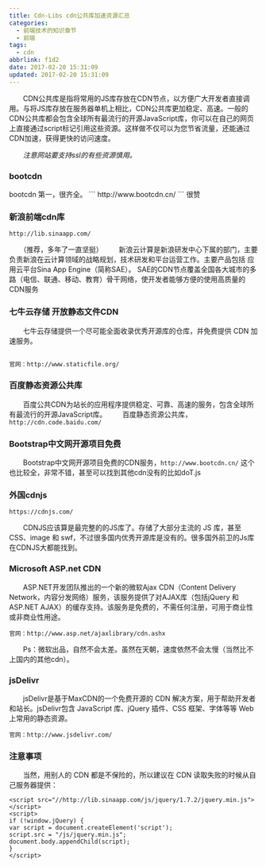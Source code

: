 ```yaml
---
title: Cdn-Libs cdn公共库加速资源汇总
categories:
  - 前端技术的知识章节
  - 前端
tags:
  - cdn
abbrlink: f1d2
date: 2017-02-20 15:31:09
updated: 2017-02-20 15:31:09
---
```


　　CDN公共库是指将常用的JS库存放在CDN节点，以方便广大开发者直接调用。与将JS库存放在服务器单机上相比，CDN公共库更加稳定、高速。一般的CDN公共库都会包含全球所有最流行的开源JavaScript库，你可以在自己的网页上直接通过script标记引用这些资源。这样做不仅可以为您节省流量，还能通过CDN加速，获得更快的访问速度。

　　*注意网站要支持ssl的有些资源慎用。*

<!-- more -->

### bootcdn

<div align="center">

</div>
bootcdn 第一，很齐全。
```
http://www.bootcdn.cn/
```
很赞

### 新浪前端cdn库

```
http://lib.sinaapp.com/
```

　　（推荐，多年了一直坚挺）
　　新浪云计算是新浪研发中心下属的部门，主要负责新浪在云计算领域的战略规划，技术研发和平台运营工作。主要产品包括 应用云平台Sina App Engine（简称SAE）。
SAE的CDN节点覆盖全国各大城市的多路（电信、联通、移动、教育）骨干网络，使开发者能够方便的使用高质量的CDN服务

### 七牛云存储 开放静态文件CDN

　　七牛云存储提供一个尽可能全面收录优秀开源库的仓库，并免费提供 CDN 加速服务。

```

官网：http://www.staticfile.org/
```

### 百度静态资源公共库

　　百度公共CDN为站长的应用程序提供稳定、可靠、高速的服务，包含全球所有最流行的开源JavaScript库。
　　百度静态资源公共库，`http://cdn.code.baidu.com/`

### Bootstrap中文网开源项目免费

　　Bootstrap中文网开源项目免费的CDN服务，`http://www.bootcdn.cn/`
这个也比较全，非常不错，甚至可以找到其他cdn没有的比如doT.js

### 外国cdnjs

```
https://cdnjs.com/
```

　　CDNJS应该算是最完整的的JS库了。存储了大部分主流的 JS 库，甚至 CSS、image 和 swf，不过很多国内优秀开源库是没有的。很多国外前卫的Js库在CDNJS大都能找到。

### Microsoft ASP.net CDN

　　ASP.NET开发团队推出的一个新的微软Ajax CDN（Content Delivery Network，内容分发网络）服务，该服务提供了对AJAX库（包括jQuery 和 ASP.NET AJAX）的缓存支持。该服务是免费的，不需任何注册，可用于商业性或非商业性用途。

```
官网：http://www.asp.net/ajaxlibrary/cdn.ashx
```

　　Ps：微软出品，自然不会太差。虽然在天朝，速度依然不会太慢（当然比不上国内的其他cdn）。

### jsDelivr

　　jsDelivr是基于MaxCDN的一个免费开源的 CDN 解决方案，用于帮助开发者和站长。jsDelivr包含 JavaScript 库、jQuery 插件、CSS 框架、字体等等 Web 上常用的静态资源。

```
官网：http://www.jsdelivr.com/
```

### 注意事项

　　当然，用别人的 CDN 都是不保险的，所以建议在 CDN 读取失败的时候从自己服务器提供：

```
<script src="//http://lib.sinaapp.com/js/jquery/1.7.2/jquery.min.js"></script>
<script>
if (!window.jQuery) {
var script = document.createElement('script');
script.src = "/js/jquery.min.js";
document.body.appendChild(script);
}
</script>
```
